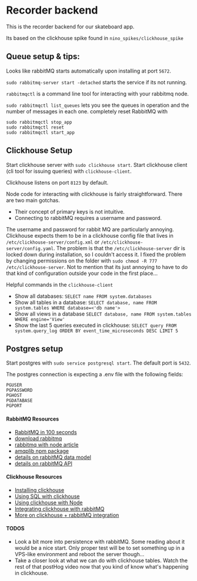 # Recorder backend

This is the recorder backend for our skateboard app.

Its based on the clickhouse spike found in `nino_spikes/clickhouse_spike`

## Queue setup & tips:

Looks like rabbitMQ starts automatically upon installing at port `5672`.

`sudo rabbitmq-server start -detached` starts the service if its not running.

`rabbitmqctl` is a command line tool for interacting with your rabbitmq node.

`sudo rabbitmqctl list_queues` lets you see the queues in operation and the number of messages in each one.
completely reset RabbitMQ with

```
sudo rabbitmqctl stop_app
sudo rabbitmqctl reset
sudo rabbitmqctl start_app
```

## Clickhouse Setup

Start clickhouse server with `sudo clickhouse start`.
Start clickhouse client (cli tool for issuing queries) with `clickhouse-client`.

Clickhouse listens on port `8123` by default.

Node code for interacting with clickhouse is fairly straightforward. There are two main gotchas.

- Their concept of primary keys is not intuitive.
- Connecting to rabbitMQ requires a username and password.

The username and password for rabbit MQ are particularly annoying. Clickhouse expects them to be in a clickhouse config file that lives in `/etc/clickhouse-server/config.xml` or `/etc/clickhouse-server/config.yaml`. The problem is that the `/etc/clickhouse-server` dir is locked down during installation, so I couldn't access it. I fixed the problem by changing permissions on the folder with `sudo chmod -R 777 /etc/clickhouse-server`. Not to mention that its just annoying to have to do that kind of configuration outside your code in the first place...

Helpful commands in the `clickhouse-client`

- Show all databases: `SELECT name FROM system.databases`
- Show all tables in a database: `SELECT database, name FROM system.tables WHERE database=<'db name'>`
- Show all views in a database `SELECT database, name FROM system.tables WHERE engine='View'`
- Show the last 5 queries executed in clickhouse: `SELECT query FROM system.query_log ORDER BY event_time_microseconds DESC LIMIT 5`

## Postgres setup

Start postgres with `sudo service postgresql start`. The default port is `5432`.

The postgres connection is expecting a .env file with the following fields:

```
PGUSER
PGPASSWORD
PGHOST
PGDATABASE
PGPORT
```

#### RabbitMQ Resources

- [RabbitMQ in 100 seconds](https://www.youtube.com/watch?v=NQ3fZtyXji0&ab_channel=Fireship)
- [download rabbitmq](https://www.rabbitmq.com/download.html)
- [rabbitmq with node article](https://sharmilas.medium.com/get-started-with-rabbitmq-in-node-js-1adb18d019d0)
- [amqplib npm package](https://www.npmjs.com/package/amqplib)
- [details on rabbitMQ data model](https://www.rabbitmq.com/tutorials/amqp-concepts.html)
- [details on rabbitMQ API](https://amqp-node.github.io/amqplib/channel_api.html#channel_publish)

#### Clickhouse Resources

- [Installing clickhouse](https://clickhouse.com/docs/en/quick-start#step-1-get-clickhouse)
- [Using SQL with clickhouse](https://clickhouse.com/docs/en/quick-start/#step-3-create-a-database-and-table)
- [Using clickhouse with Node](https://clickhouse.com/docs/en/integrations/language-clients/nodejs)
- [Integrating clickhouse with rabbitMQ](https://clickhouse.com/docs/en/engines/table-engines/integrations/rabbitmq/)
- [More on clickhouse + rabbitMQ integration](https://cloud.yandex.com/en/docs/managed-clickhouse/tutorials/fetch-data-from-rabbitmq#configure-mch-for-rmq)

#### TODOS

- Look a bit more into persistence with rabbitMQ. Some reading about it would be a nice start. Only proper test will be to set something up in a VPS-like environment and reboot the server though...
- Take a closer look at what we can do with clickhouse tables. Watch the rest of that postHog video now that you kind of know what's happening in clickhouse.
